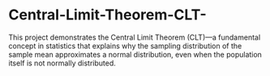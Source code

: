 # Central-Limit-Theorem-CLT-
This project demonstrates the Central Limit Theorem (CLT)—a fundamental concept in statistics that explains why the sampling distribution of the sample mean approximates a normal distribution, even when the population itself is not normally distributed.
